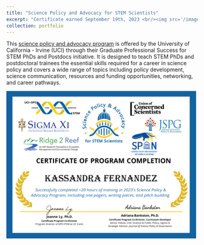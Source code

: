 ```yaml
---
title: "Science Policy and Advocacy for STEM Scientists"
excerpt: "Certificate earned September 19th, 2023 <br/><img src='/images/SciPolCert.png' width=500>"
collection: portfolio
---
```


This [science policy and advocacy program](https://gps-stem.grad.uci.edu/scipol/) is offered by the University of California - Irvine (UCI) through their Graduate Professional Success for STEM PhDs and Postdocs initiative. It is designed to teach STEM PhDs and postdoctoral trainees the essential skills required for a career in science policy and covers a wide range of topics including policy development, science communication, resources and funding opportunities, networking, and career pathways.

<img src='/images/SciPolCert.png' width=500>
